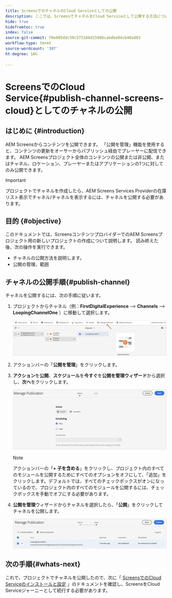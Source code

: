 ```yaml
---
title: ScreensでのチャネルのCloud Serviceとしての公開
description: ここでは、ScreensでチャネルをCloud Serviceとして公開する方法について説明します。
hide: true
hidefromtoc: true
index: false
source-git-commit: f0e005ddc59c575188d15986cabdbe04cb48ad03
workflow-type: tm+mt
source-wordcount: '307'
ht-degree: 16%

---
```



# ScreensでのCloud Service{#publish-channel-screens-cloud}としてのチャネルの公開

## はじめに {#introduction}

AEM Screensからコンテンツを公開できます。 「公開を管理」機能を使用すると、コンテンツの更新をオーサーからパブリッシュ経由でプレーヤーに配信できます。 AEM Screensプロジェクト全体のコンテンツの公開または非公開、またはチャネル、ロケーション、プレーヤーまたはアプリケーションの1つに対してのみ公開できます。

>[!IMPORTANT]
>プロジェクトでチャネルを作成したら、AEM Screens Services Providerの在庫リスト表示でチャネル/チャネルを表示するには、チャネルを公開する必要があります。

## 目的 {#objective}

このドキュメントでは、ScreensコンテンツプロバイダーでのAEM Screensプロジェクト用の新しいプロジェクトの作成について説明します。 読み終えた後、次の操作を実行できます。

* チャネルの公開方法を説明します。
* 公開の管理，範囲

## チャネルの公開手順{#publish-channel}

チャネルを公開するには、次の手順に従います。

1. プロジェクトからチャネル（例：**FirstDigitalExperience** —> **Channels** —> **LoopingChannelOne** ）に移動して選択します。

   ![](/help/screens-cloud/assets/create-content/managepub-1.png)

1. アクションバーの「**公開を管理**」をクリックします。

1. **アクション**&#x200B;を&#x200B;**公開**、**スケジュール**&#x200B;を&#x200B;**今すぐ**&#x200B;を&#x200B;**公開を管理ウィザード**&#x200B;から選択し、**次へ**&#x200B;をクリックします。

   ![](/help/screens-cloud/assets/create-content/managepub-2.png)

   >[!NOTE]
   >アクションバーの「**+ 子を含める**」をクリックし、プロジェクト内のすべてのモジュールを公開するためにすべてのオプションをオフにして、「追加」をクリックします。デフォルトでは、すべてのチェックボックスがオンになっているので、プロジェクト内のすべてのモジュールを公開するには、チェックボックスを手動でオフにする必要があります。

1. **公開を管理**&#x200B;ウィザードからチャネルを選択したら、「**公開**」をクリックしてチャネルを公開します。

   ![](/help/screens-cloud/assets/create-content/managepub-3.png)


## 次の手順{#whats-next}

これで、プロジェクトでチャネルを公開したので、次に「 [ScreensでのCloud Serviceのインストールと設定](/help/screens-cloud/creating-content/manage-publish.md) 」のドキュメントを確認し、ScreensをCloud Serviceジャーニーとして続行する必要があります。